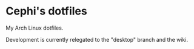 # Cephi's dotfiles

My Arch Linux dotfiles.

Development is currently relegated to the "desktop" branch and the wiki.

